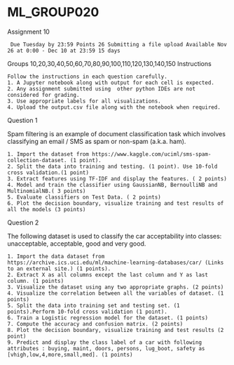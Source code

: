 # ML_GROUP020
Assignment 10

     Due Tuesday by 23:59 Points 26 Submitting a file upload Available Nov 26 at 0:00 - Dec 10 at 23:59 15 days

Groups 10,20,30,40,50,60,70,80,90,100,110,120,130,140,150
Instructions

    Follow the instructions in each question carefully.
    1. A Jupyter notebook along with output for each cell is expected.
    2. Any assignment submitted using  other python IDEs are not considered for grading.
    3. Use appropriate labels for all visualizations.
    4. Upload the output.csv file along with the notebook when required.

Question 1

Spam filtering is an example of document classification task which involves classifying an email / SMS as spam or non-spam (a.k.a. ham).

    1. Import the dataset from https://www.kaggle.com/uciml/sms-spam-collection-dataset. (1 point).
    2. Split the data into training and testing. (1 point). Use 10-fold cross validation.(1 point)
    3. Extract features using TF-IDF and display the features. ( 2 points)
    4. Model and train the classifier using GaussianNB, BernoulliNB and MultinomialNB.( 3 points)
    5. Evaluate classifiers on Test Data. ( 2 points)
    6. Plot the decision boundary, visualize training and test results of all the models (3 points)

Question 2

 

The following dataset is used to classify the car acceptability into classes: unacceptable, acceptable, good and very good.

    1. Import the data dataset from https://archive.ics.uci.edu/ml/machine-learning-databases/car/ (Links to an external site.) (1 points).
    2. Extract X as all columns except the last column and Y as last column. (1 points)
    3. Visualize the dataset using any two appropriate graphs. (2 points)
    4. Visualize the correlation between all the variables of dataset. (1  points)
    5. Split the data into training set and testing set. (1 points).Perform 10-fold cross validation (1 point).
    6. Train a Logistic regression model for the dataset. (1 points)
    7. Compute the accuracy and confusion matrix. (2 points)
    8. Plot the decision boundary, visualize training and test results (2 point)
    9. Predict and display the class label of a car with following attributes : buying, maint, doors, persons, lug_boot, safety as [vhigh,low,4,more,small,med]. (1 points)
